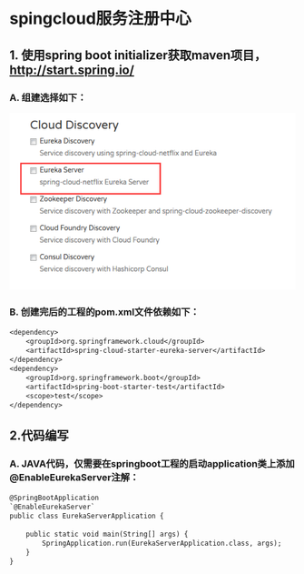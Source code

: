 # spingcloud服务注册中心 

## 1. 使用spring boot initializer获取maven项目，http://start.spring.io/
### A. 组建选择如下：

![](https://raw.githubusercontent.com/lk6678979/lk-spring-eureka-server/master/lk-eureka-server/readme/iochoose.png)  

### B. 创建完后的工程的pom.xml文件依赖如下：

```
<dependency>
	<groupId>org.springframework.cloud</groupId>
	<artifactId>spring-cloud-starter-eureka-server</artifactId>
</dependency>
<dependency>
	<groupId>org.springframework.boot</groupId>
	<artifactId>spring-boot-starter-test</artifactId>
	<scope>test</scope>
</dependency>
```

## 2.代码编写
### A. JAVA代码，仅需要在springboot工程的启动application类上添加@EnableEurekaServer注解：
```
@SpringBootApplication
`@EnableEurekaServer`
public class EurekaServerApplication {

	public static void main(String[] args) {
		SpringApplication.run(EurekaServerApplication.class, args);
	}
}
```

